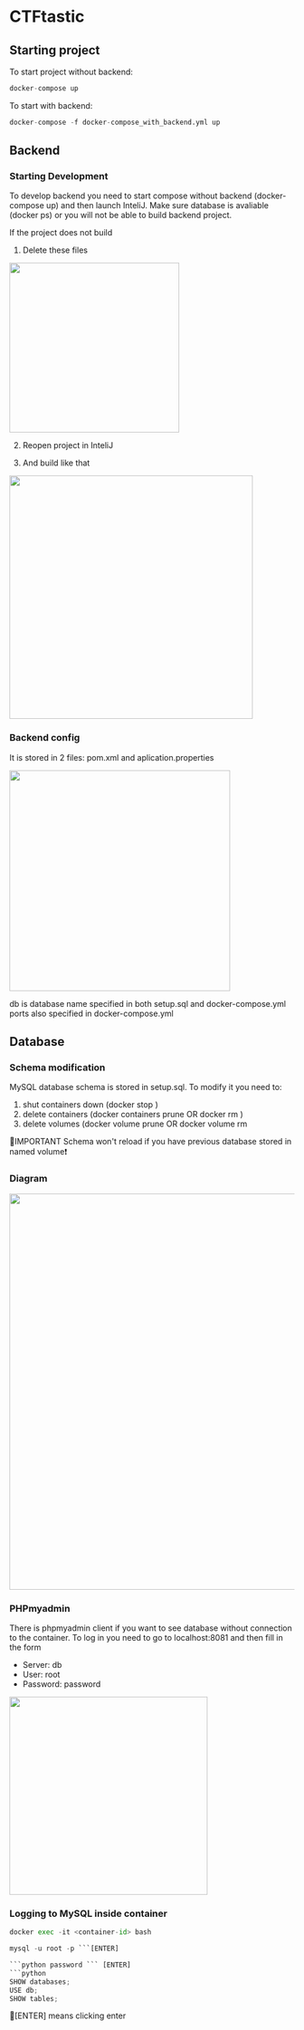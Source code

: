 # CTFtastic

## Starting project

To start project without backend:
```python
docker-compose up
```
To start with backend:
```python
docker-compose -f docker-compose_with_backend.yml up
```

## Backend

### Starting Development
To develop backend you need to start compose without backend (docker-compose up) and then launch InteliJ. Make sure database is avaliable (docker ps) or you will not be able to build backend project.

If the project does not build

1. Delete these files
 <img src="https://user-images.githubusercontent.com/21158649/191355069-c24f6d6a-913a-4370-8844-9eec0983c92d.png" width="300">
 
2. Reopen project in InteliJ

3. And build like that
 <img src="https://user-images.githubusercontent.com/21158649/191355310-1bcd1a39-30b3-4c6d-999c-241b406f8efc.png" width="430">
 
### Backend config

It is stored in 2 files: pom.xml and aplication.properties 

<img src="https://user-images.githubusercontent.com/21158649/191355727-2996a422-8066-4c8c-b257-5e661a56372e.png" width="390">

db is database name specified in both setup.sql and docker-compose.yml
ports also specified in docker-compose.yml

## Database

### Schema modification
MySQL database schema is stored in setup.sql. To modify it you need to:

1. shut containers down (docker stop <container-id>)
2. delete containers (docker containers prune OR docker rm <container-id>)
3. delete volumes (docker volume prune OR docker volume rm <volume-name>

🔴IMPORTANT Schema won't reload if you have previous database stored in named volume❗ 

### Diagram
   <img src="https://user-images.githubusercontent.com/21158649/191381745-8949218e-63cf-470f-bc81-6d706831d310.png" width="700">


### PHPmyadmin
  There is phpmyadmin client if you want to see database without connection to the container. To log in you need to go to localhost:8081 and then fill in the form
  - Server: db 
  - User: root
  - Password: password
   <img src="https://user-images.githubusercontent.com/21158649/191350627-f9610001-7a8e-4211-846a-c54cc1efd06a.png" width="350">
   
   ### Logging to MySQL inside container
```python  
docker exec -it <container-id> bash
```
```python 
mysql -u root -p ```[ENTER]

```python password ``` [ENTER]
```python 
SHOW databases;
USE db;
SHOW tables;
```
🔴[ENTER] means clicking enter 


  

